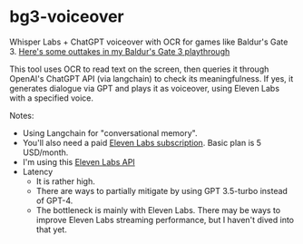 # bg3-voiceover
Whisper Labs + ChatGPT voiceover with OCR for games like Baldur's Gate 3. [Here's some outtakes in my Baldur's Gate 3 playthrough](https://youtu.be/bOrfytcX8mM?si=Z8GBHDHv-Qobd8Va)

This tool uses OCR to read text on the screen, then queries it through OpenAI's ChatGPT API (via langchain) to check its meaningfulness. If yes, it generates dialogue via GPT and plays it as voiceover, using Eleven Labs with a specified voice.

Notes: 
  - Using Langchain for "conversational memory".
  - You'll also need a paid [Eleven Labs subscription](https://elevenlabs.io/speech-synthesis). Basic plan is 5 USD/month.
  - I'm using this [Eleven Labs API](https://github.com/lugia19/elevenlabslib)
  - Latency 
    - It is rather high.
    - There are ways to partially mitigate by using GPT 3.5-turbo instead of GPT-4.
    - The bottleneck is mainly with Eleven Labs. There may be ways to improve Eleven Labs streaming performance, but I haven't dived into that yet.
